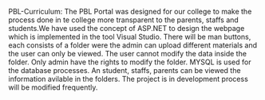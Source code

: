 PBL-Curriculum:
    The PBL Portal was designed for our college to make the process done in te college more transparent to the parents, staffs and students.We have used the concept of ASP.NET to design the webpage which is implemented in the tool Visual Studio. There will be man buttons, each consists of a folder were the admin can upload different materials and the user can only be viewed. The user cannot modify the data inside the folder. Only admin have the rights to modify the folder. MYSQL is used for the database processes. An student, staffs, parents can be viewed the information avilable in the folders. The project is in development process will be modified frequently.  
